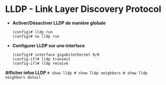 # LLDP - Link Layer Discovery Protocol

* **Activer/Désactiver LLDP de manière globale**
	```
	(config)# lldp run
	(config)# no lldp run
	```

* **Configurer LLDP sur une interface**
 	```
 	(config)# interface gigabitethernet 0/0
	(config-if)# lldp transmit
	(config-if)# lldp receive
	```

 **Afficher infos LLDP**
 	```
 	# show lldp
 	# show lldp neighbors
 	# show lldp neighbors detail
 	```